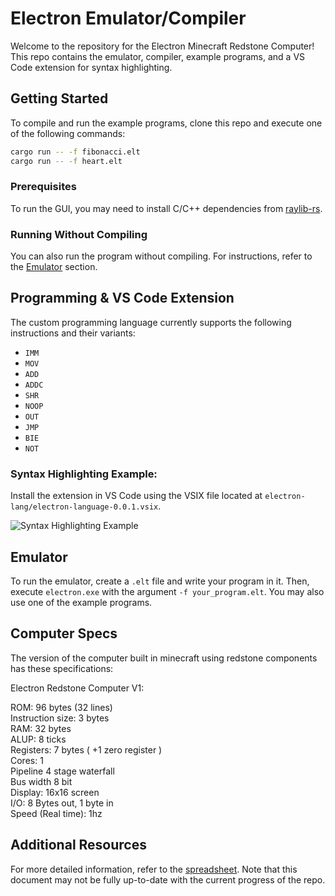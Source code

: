 # Electron Emulator/Compiler

Welcome to the repository for the Electron Minecraft Redstone Computer! This repo contains the emulator, compiler, example programs, and a VS Code extension for syntax highlighting.

## Getting Started

To compile and run the example programs, clone this repo and execute one of the following commands:

```sh
cargo run -- -f fibonacci.elt
cargo run -- -f heart.elt
```

### Prerequisites

To run the GUI, you may need to install C/C++ dependencies from [raylib-rs](https://github.com/deltaphc/raylib-rs).

### Running Without Compiling

You can also run the program without compiling. For instructions, refer to the [Emulator](#emulator) section.

## Programming & VS Code Extension

The custom programming language currently supports the following instructions and their variants:

- `IMM`
- `MOV`
- `ADD`
- `ADDC`
- `SHR`
- `NOOP`
- `OUT`
- `JMP`
- `BIE`
- `NOT`

### Syntax Highlighting Example:

Install the extension in VS Code using the VSIX file located at `electron-lang/electron-language-0.0.1.vsix`.

![Syntax Highlighting Example](https://github.com/user-attachments/assets/a1841e33-3296-4aee-bc1d-d63cdf80b4d8)

## Emulator

To run the emulator, create a `.elt` file and write your program in it. Then, execute `electron.exe` with the argument `-f your_program.elt`. You may also use one of the example programs.

## Computer Specs

The version of the computer built in minecraft using redstone components has these specifications:

Electron Redstone Computer V1:

ROM: 96 bytes (32 lines)   
Instruction size: 3 bytes  
RAM: 32 bytes  
ALUP: 8 ticks  
Registers: 7 bytes ( +1 zero register )  
Cores: 1  
Pipeline 	4 stage waterfall  
Bus width	8 bit  
Display: 	16x16 screen   
I/O: 8 Bytes out, 1 byte in  
Speed (Real time): 1hz  



## Additional Resources

For more detailed information, refer to the [spreadsheet](https://docs.google.com/spreadsheets/d/1BrFaLE5tVunBa1GLoMH4RvVh4GXqqtaN3Qv29scvfyQ/edit?usp=sharing). Note that this document may not be fully up-to-date with the current progress of the repo.
